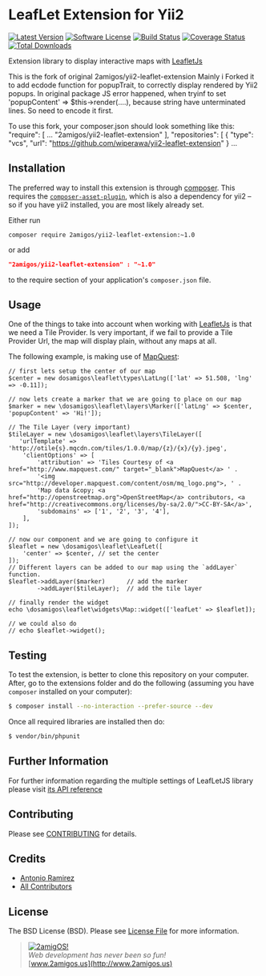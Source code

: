 LeafLet Extension for Yii2
==========================

[![Latest Version](https://img.shields.io/github/tag/2amigos/yii2-leaflet-extension.svg?style=flat-square&label=release)](https://github.com/2amigos/yii2-leaflet-extension/tags)
[![Software License](https://img.shields.io/badge/license-BSD-brightgreen.svg?style=flat-square)](LICENSE.md)
[![Build Status](https://img.shields.io/travis/2amigos/yii2-leaflet-extension/master.svg?style=flat-square)](https://travis-ci.org/2amigos/yii2-leaflet-extension)
[![Coverage Status](https://img.shields.io/scrutinizer/coverage/g/2amigos/yii2-leaflet-extension.svg?style=flat-square)](https://scrutinizer-ci.com/g/2amigos/yii2-leaflet-extension/code-structure)
[![Total Downloads](https://img.shields.io/packagist/dt/2amigos/yii2-leaflet-extension.svg?style=flat-square)](https://packagist.org/packages/2amigos/yii2-leaflet-extension)

Extension library to display interactive maps with [LeafletJs](http://leafletjs.com/)

This is the fork of original 2amigos/yii2-leaflet-extension
Mainly i Forked it to add ecdode function for popupTrait, to correctly display rendered by Yii2 popups.
In original package JS  error happened, when tryinf to set 'popupContent' => $this->render(....), because string have unterminated lines.
So need to encode it first.

To use this fork, your composer.json should look something like this:
"require": [
    ...
    "2amigos/yii2-leaflet-extension"
],
"repositories": [
    {
        "type": "vcs",
        "url":  "https://github.com/wiperawa/yii2-leaflet-extension"
    }
...
    
Installation
------------

The preferred way to install this extension is through
[composer](http://getcomposer.org/download/).  This requires the
[`composer-asset-plugin`](https://github.com/francoispluchino/composer-asset-plugin),
which is also a dependency for yii2 – so if you have yii2 installed, you are
most likely already set.

Either run

```
composer require 2amigos/yii2-leaflet-extension:~1.0
```
or add

```json
"2amigos/yii2-leaflet-extension" : "~1.0"
```

to the require section of your application's `composer.json` file.

Usage
-----

One of the things to take into account when working with [LeafletJs](http://leafletjs.com/) is that we need a Tile
Provider. Is very important, if we fail to provide a Tile Provider Url, the map will display plain, without any maps at
all.

The following example, is making use of [MapQuest](http://developer.mapquest.com/):

```
// first lets setup the center of our map
$center = new dosamigos\leaflet\types\LatLng(['lat' => 51.508, 'lng' => -0.11]);

// now lets create a marker that we are going to place on our map
$marker = new \dosamigos\leaflet\layers\Marker(['latLng' => $center, 'popupContent' => 'Hi!']);

// The Tile Layer (very important)
$tileLayer = new \dosamigos\leaflet\layers\TileLayer([
   'urlTemplate' => 'http://otile{s}.mqcdn.com/tiles/1.0.0/map/{z}/{x}/{y}.jpeg',
    'clientOptions' => [
        'attribution' => 'Tiles Courtesy of <a href="http://www.mapquest.com/" target="_blank">MapQuest</a> ' .
        '<img src="http://developer.mapquest.com/content/osm/mq_logo.png">, ' .
        'Map data &copy; <a href="http://openstreetmap.org">OpenStreetMap</a> contributors, <a href="http://creativecommons.org/licenses/by-sa/2.0/">CC-BY-SA</a>',
        'subdomains' => ['1', '2', '3', '4'],
    ],
]);

// now our component and we are going to configure it
$leaflet = new \dosamigos\leaflet\LeafLet([
    'center' => $center, // set the center
]);
// Different layers can be added to our map using the `addLayer` function.
$leaflet->addLayer($marker)      // add the marker
        ->addLayer($tileLayer);  // add the tile layer

// finally render the widget
echo \dosamigos\leaflet\widgets\Map::widget(['leafLet' => $leaflet]);

// we could also do
// echo $leaflet->widget();
```

Testing
-------

To test the extension, is better to clone this repository on your computer. After, go to the extensions folder and do
the following (assuming you have `composer` installed on your computer): 

```bash 
$ composer install --no-interaction --prefer-source --dev
```
Once all required libraries are installed then do: 

```bash 
$ vendor/bin/phpunit
```

Further Information
-------------------

For further information regarding the multiple settings of LeafLetJS library please visit
[its API reference](http://leafletjs.com/reference.html)

Contributing
------------

Please see [CONTRIBUTING](CONTRIBUTING.md) for details.

Credits
-------

- [Antonio Ramirez](https://github.com/tonydspaniard)
- [All Contributors](../../contributors)

License
-------

The BSD License (BSD). Please see [License File](LICENSE.md) for more information. 

> [![2amigOS!](http://www.gravatar.com/avatar/55363394d72945ff7ed312556ec041e0.png)](http://www.2amigos.us)  
<i>Web development has never been so fun!</i>  
[www.2amigos.us](http://www.2amigos.us)
